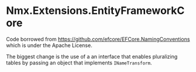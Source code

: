 # Nmx.Extensions.EntityFrameworkCore

Code borrowed from https://github.com/efcore/EFCore.NamingConventions
which is under the Apache License.

The biggest change is the use of a an interface that enables pluralizing
tables by passing an object that implements `INameTransform`.